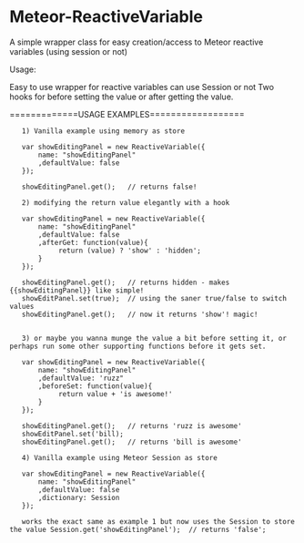 Meteor-ReactiveVariable
=======================

A simple wrapper class for easy creation/access to Meteor reactive variables (using session or not)

Usage:

Easy to use wrapper for reactive variables can use Session or not
Two hooks for before setting the value or after getting the value.

 
=============USAGE EXAMPLES==================
 
       1) Vanilla example using memory as store
 
       var showEditingPanel = new ReactiveVariable({
           name: "showEditingPanel"
           ,defaultValue: false
       });
 
       showEditingPanel.get();   // returns false!
 
       2) modifying the return value elegantly with a hook
 
       var showEditingPanel = new ReactiveVariable({
           name: "showEditingPanel"
           ,defaultValue: false
           ,afterGet: function(value){
                return (value) ? 'show' : 'hidden';
           }
       });
 
       showEditingPanel.get();   // returns hidden - makes {{showEditingPanel}} like simple!
       showEditPanel.set(true);  // using the saner true/false to switch values
       showEditingPanel.get();   // now it returns 'show'! magic!
 
 
       3) or maybe you wanna munge the value a bit before setting it, or perhaps run some other supporting functions before it gets set.
 
       var showEditingPanel = new ReactiveVariable({
           name: "showEditingPanel"
           ,defaultValue: 'ruzz"
           ,beforeSet: function(value){
                return value + 'is awesome!'
           }
       });
 
       showEditingPanel.get();   // returns 'ruzz is awesome'
       showEditPanel.set('bill);
       showEditingPanel.get();   // returns 'bill is awesome'
 
       4) Vanilla example using Meteor Session as store
 
       var showEditingPanel = new ReactiveVariable({
           name: "showEditingPanel"
           ,defaultValue: false
           ,dictionary: Session
       });
 
       works the exact same as example 1 but now uses the Session to store the value Session.get('showEditingPanel');  // returns 'false';
